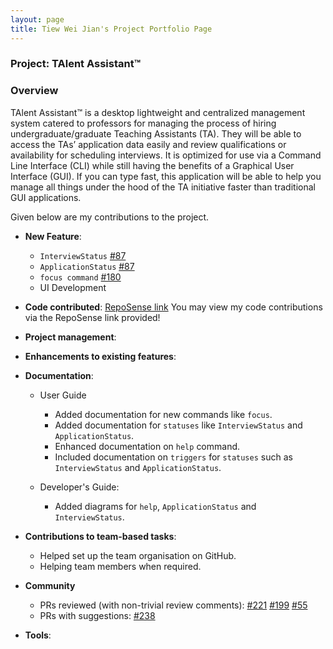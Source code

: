 ```yaml
---
layout: page
title: Tiew Wei Jian's Project Portfolio Page
---
```


### Project: TAlent Assistant™

### Overview ###
TAlent Assistant™ is a desktop lightweight and centralized management system catered to professors for managing the
process of hiring undergraduate/graduate Teaching Assistants (TA). They will be able to access the TAs’ application
data easily and review qualifications or availability for scheduling interviews. It is optimized for use via a Command
Line Interface (CLI) while still having the benefits of a Graphical User Interface (GUI). If you can type fast, this
application will be able to help you manage all things under the hood of the TA initiative faster than traditional
GUI applications.

Given below are my contributions to the project.

* **New Feature**:
  * `InterviewStatus` [#87](https://github.com/AY2122S2-CS2103-F11-2/tp/pull/87)
  * `ApplicationStatus` [#87](https://github.com/AY2122S2-CS2103-F11-2/tp/pull/87)
  * `focus command` [#180](https://github.com/AY2122S2-CS2103-F11-2/tp/pull/180)
  * UI Development


* **Code contributed**: [RepoSense link](https://nus-cs2103-ay2122s2.github.io/tp-dashboard/?search=&sort=groupTitle&sortWithin=title&since=2022-02-18&timeframe=commit&mergegroup=&groupSelect=groupByRepos&breakdown=false&tabOpen=true&tabType=authorship&tabAuthor=tiewweijian&tabRepo=AY2122S2-CS2103-F11-2%2Ftp%5Bmaster%5D&authorshipIsMergeGroup=false&authorshipFileTypes=docs~functional-code~test-code&authorshipIsBinaryFileTypeChecked=false)
You may view my code contributions via the RepoSense link provided!


* **Project management**:


* **Enhancements to existing features**:


* **Documentation**:
  * User Guide
    * Added documentation for new commands like `focus`.
    * Added documentation for `statuses` like `InterviewStatus` and `ApplicationStatus`. 
    * Enhanced documentation on `help` command.
    * Included documentation on `triggers` for `statuses` such as `InterviewStatus` and `ApplicationStatus`.
    
  * Developer's Guide:
    * Added diagrams for `help`, `ApplicationStatus` and `InterviewStatus`.

* **Contributions to team-based tasks**:
  * Helped set up the team organisation on GitHub.
  * Helping team members when required.

* **Community**
  * PRs reviewed (with non-trivial review comments): [#221](https://github.com/AY2122S2-CS2103-F11-2/tp/pull/221) [#199](https://github.com/AY2122S2-CS2103-F11-2/tp/pull/199) [#55](https://github.com/AY2122S2-CS2103-F11-2/tp/pull/55)
  * PRs with suggestions: [#238](https://github.com/AY2122S2-CS2103-F11-2/tp/pull/238) 


* **Tools**:
